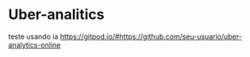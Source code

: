 # Uber-analitics
teste usando ia
https://gitpod.io/#https://github.com/seu-usuario/uber-analytics-online  
